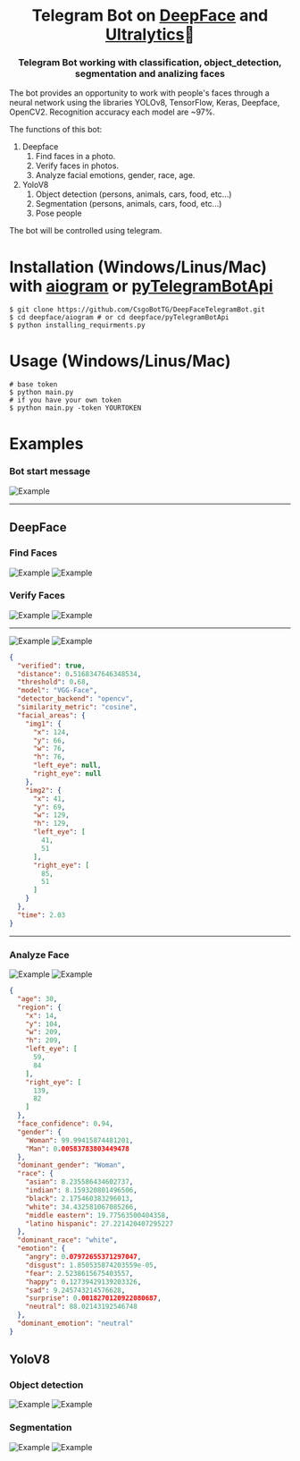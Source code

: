 <h1 align="center">Telegram Bot on <a href="https://github.com/serengil/deepface" target="_blank"><u><b>DeepFace</b></u></a> and <a href="https://github.com/ultralytics/ultralytics"><u><b>Ultralytics</b></u></a>🤖</h1>

<h3 align="center">Telegram Bot working with classification, object_detection, segmentation and analizing faces</h3>


The bot provides an opportunity to work with people's faces through a neural network using the libraries YOLOv8, TensorFlow, Keras, Deepface, OpenCV2. Recognition accuracy each model are ~97%.

The functions of this bot:
1. Deepface
   1. Find faces in a photo.
   2. Verify faces in photos.
   3. Analyze facial emotions, gender, race, age.
2. YoloV8
   1. Object detection (persons, animals, cars, food, etc...)
   2. Segmentation (persons, animals, cars, food, etc...)
   3. Pose people

The bot will be controlled using telegram.



# Installation (Windows/Linus/Mac) with <a href="https://github.com/aiogram/aiogram"><u><b>aiogram</b></u></a> or <a href="https://github.com/eternnoir/pyTelegramBotAPI"><u><b>pyTelegramBotApi</b></u></a>
```shell
$ git clone https://github.com/CsgoBotTG/DeepFaceTelegramBot.git
$ cd deepface/aiogram # or cd deepface/pyTelegramBotApi
$ python installing_requirments.py
```

# Usage (Windows/Linus/Mac)
```shell
# base token
$ python main.py
# if you have your own token
$ python main.py -token YOURTOKEN
```


# Examples
### Bot start message
![Example](images/start.jpg) 
___
## DeepFace
### Find Faces
![Example](images/Volleyball.jpg)
![Example](images/Volleyball_result.jpg)
### Verify Faces
![Example](images/Harry1.jpg)
![Example](images/Harry2.jpg)
_____
![Example](images/Harry1_result.jpg)
![Example](images/Harry2_result.jpg)
```json
{
  "verified": true,
  "distance": 0.5168347646348534,
  "threshold": 0.68,
  "model": "VGG-Face",
  "detector_backend": "opencv",
  "similarity_metric": "cosine",
  "facial_areas": {
    "img1": {
      "x": 124,
      "y": 66,
      "w": 76,
      "h": 76,
      "left_eye": null,
      "right_eye": null
    },
    "img2": {
      "x": 41,
      "y": 69,
      "w": 129,
      "h": 129,
      "left_eye": [
        41,
        51
      ],
      "right_eye": [
        85,
        51
      ]
    }
  },
  "time": 2.03
}
```
______
### Analyze Face
![Example](images/Emotion.png)
![Example](images/Emotion_result.jpg)
```json
{
  "age": 30,
  "region": {
    "x": 14,
    "y": 104,
    "w": 209,
    "h": 209,
    "left_eye": [
      59,
      84
    ],
    "right_eye": [
      139,
      82
    ]
  },
  "face_confidence": 0.94,
  "gender": {
    "Woman": 99.99415874481201,
    "Man": 0.00583783803449478
  },
  "dominant_gender": "Woman",
  "race": {
    "asian": 8.235586434602737,
    "indian": 8.159320801496506,
    "black": 2.175460383296013,
    "white": 34.432581067085266,
    "middle eastern": 19.77563500404358,
    "latino hispanic": 27.221420407295227
  },
  "dominant_race": "white",
  "emotion": {
    "angry": 0.07972655371297047,
    "disgust": 1.850535874203559e-05,
    "fear": 2.5238615675403557,
    "happy": 0.12739429139203326,
    "sad": 9.245743214576628,
    "surprise": 0.0018270120922080687,
    "neutral": 88.02143192546748
  },
  "dominant_emotion": "neutral"
}
```
## YoloV8
### Object detection
![Example](images/obj_detect.jpg)
![Example](images/obj_detect_result.jpg)
### Segmentation
![Example](images/Town.jpg)
![Example](images/Town_result.jpg)
